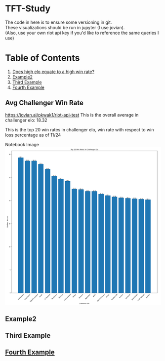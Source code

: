# TFT-Study

The code in here is to ensure some versioning in git. <br />
These visualizations should be run in jupyter (I use jovian). <br />
(Also, use your own riot api key if you'd like to reference the same queries I use) <br />

# Table of Contents
1. [Does high elo equate to a high win rate?](#Avg-Challenger-Win-Rate)
2. [Example2](#example2)
3. [Third Example](#third-example)
4. [Fourth Example](#fourth-examplehttpwwwfourthexamplecom)


## Avg Challenger Win Rate
https://jovian.ai/pkwak1/riot-api-test
This is the overall average in challenger elo: 18.32

This is the top 20 win rates in challenger elo, win rate with respect to win loss percentage as of 11/24

Notebook Image
![alt text](https://github.com/pkwak1/TFT-Study/blob/main/img/challenger_win_rate_11_24_2021.PNG?raw=true)

## Example2
## Third Example
## [Fourth Example](http://www.fourthexample.com) 



